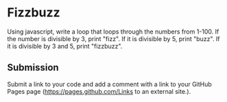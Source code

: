 # Fizzbuzz

Using javascript, write a loop that loops through the numbers from 1-100. If the number is divisible by 3, print "fizz". If it is divisible by 5, print "buzz". If it is divisible by 3 and 5, print "fizzbuzz".

## Submission

Submit a link to your code and add a comment with a link to your GitHub Pages page (https://pages.github.com/Links to an external site.).
